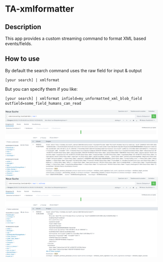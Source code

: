 # TA-xmlformatter
## Description
This app provides a custom streaming command to format XML based events/fields.

## How to use
By default the search command uses the raw field for input & output
```
[your search] | xmlformat 
```

But you can specify them if you like:

```
[your search] | xmlformat infield=my_unformatted_xml_blob_field outfield=some_field_humans_can_read 
```

![pre](./static/pre.png)
![post](./static/post.png)
